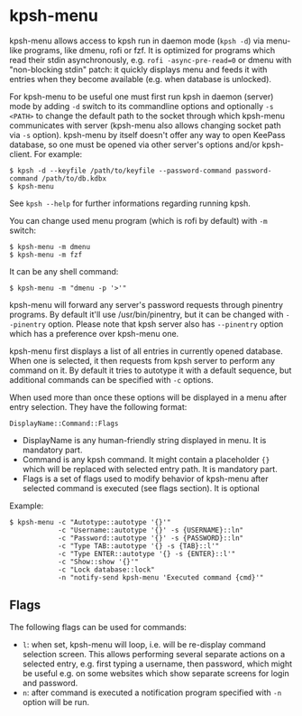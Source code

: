 kpsh-menu
=========

kpsh-menu allows access to kpsh run in daemon mode (`kpsh -d`) via menu-like
programs, like dmenu, rofi or fzf. It is optimized for programs which read their
stdin asynchronously, e.g. `rofi -async-pre-read=0` or dmenu with "non-blocking
stdin" patch: it quickly displays menu and feeds it with entries when they
become available (e.g. when database is unlocked).

For kpsh-menu to be useful one must first run kpsh in daemon (server) mode by
adding `-d` switch to its commandline options and optionally `-s <PATH>` to
change the default path to the socket through which kpsh-menu communicates with
server (kpsh-menu also allows changing socket path via `-s` option). kpsh-menu
by itself doesn't offer any way to open KeePass database, so one must be opened
via other server's options and/or kpsh-client. For example:

    $ kpsh -d --keyfile /path/to/keyfile --password-command password-command /path/to/db.kdbx
    $ kpsh-menu

See `kpsh --help` for further informations regarding running kpsh.

You can change used menu program (which is rofi by default) with `-m` switch:

    $ kpsh-menu -m dmenu
    $ kpsh-menu -m fzf

It can be any shell command:

    $ kpsh-menu -m "dmenu -p '>'"

kpsh-menu will forward any server's password requests through pinentry
programs. By default it'll use /usr/bin/pinentry, but it can be changed with
`--pinentry` option. Please note that kpsh server also has `--pinentry` option
which has a preference over kpsh-menu one.

kpsh-menu first displays a list of all entries in currently opened database.
When one is selected, it then requests from kpsh server to perform any command
on it. By default it tries to autotype it with a default sequence, but
additional commands can be specified with `-c` options.

When used more than once these options will be displayed in a menu after entry
selection. They have the following format:

    DisplayName::Command::Flags

- DisplayName is any human-friendly string displayed in menu. It is mandatory
  part.
- Command is any kpsh command. It might contain a placeholder `{}` which will
  be replaced with selected entry path. It is mandatory part.
- Flags is a set of flags used to modify behavior of kpsh-menu after selected
  command is executed (see flags section). It is optional

Example:

    $ kpsh-menu -c "Autotype::autotype '{}'" 
                -c "Username::autotype '{}' -s {USERNAME}::ln"
                -c "Password::autotype '{}' -s {PASSWORD}::ln"
                -c "Type TAB::autotype '{} -s {TAB}::l'"
                -c "Type ENTER::autotype '{} -s {ENTER}::l'"
                -c "Show::show '{}'"
                -c "Lock database::lock"
                -n "notify-send kpsh-menu 'Executed command {cmd}'"

## Flags

The following flags can be used for commands:

- `l`: when set, kpsh-menu will loop, i.e. will be re-display command selection
  screen. This allows performing several separate actions on a selected entry,
  e.g. first typing a username, then password, which might be useful e.g. on
  some websites which show separate screens for login and password.
- `n`: after command is executed a notification program specified with `-n`
  option will be run.
